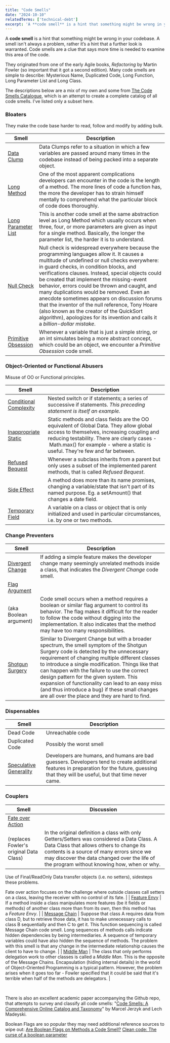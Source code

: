 ```yaml
---
title: "Code Smells"
date: "2024-10-10"
relatedTerms: ['technical-debt']
excerpt: 'A **code smell** is a hint that something might be wrong in your codebase. A smell isn't'
---
```


A **code smell** is a hint that something might be wrong in your codebase. A smell isn't always a problem, rather it’s a hint that a further look is warranted. Code smells are a clue that says more time is needed to examine this area of the code.

They originated from one of the early Agile books, _Refactoring_ by Martin Fowler (so important that it got a second edition). Many code smells are simple to describe: Mysterious Name, Duplicated Code, Long Function, Long Parameter List and Long Class.

The descriptions below are a mix of my own and some from [The Code Smells Catalogue](https://github.com/Luzkan/smells/blob/main/README.md), which is an attempt to create a complete catalog of all code smells. I’ve listed only a subset here.

### Bloaters

They make the code base harder to read, follow and modify by adding bulk.

| **Smell** | **Description** |
| --- | --- |
| [Data Clump](https://luzkan.github.io/smells/data-clump) | Data Clumps refer to a situation in which a few variables are passed around many times in the codebase instead of being packed into a separate object. |
| [Long Method](https://luzkan.github.io/smells/long-method) | One of the most apparent complications developers can encounter in the code is the length of a method. The more lines of code a function has, the more the developer has to strain himself mentally to comprehend what the particular block of code does thoroughly. |
| [Long Parameter List](https://luzkan.github.io/smells/long-parameter-list) | This is another code smell at the same abstraction level as Long Method which usually occurs when three, four, or more parameters are given as input for a single method. Basically, the longer the parameter list, the harder it is to understand. |
| [Null Check](https://luzkan.github.io/smells/null-check) | Null check is widespread everywhere because the programming languages allow it. It causes a multitude of undefined or null checks everywhere: in guard checks, in condition blocks, and verifications clauses. Instead, special objects could be created that implement the missing-event behavior, errors could be thrown and caught, and many duplications would be removed. Even an anecdote sometimes appears on discussion forums that the inventor of the null reference, Tony Hoare (also known as the creator of the QuickSort algorithm), apologizes for its invention and calls it a _billion-dollar mistake_. |
| [Primitive Obsession](https://luzkan.github.io/smells/primitive-obsession) | Whenever a variable that is just a simple string, or an int simulates being a more abstract concept, which could be an object, we encounter a _Primitive Obsession_ code smell. |

### Object-Oriented or Functional Abusers

Misuse of OO or Functional principles.

| **Smell** | **Description** |
| --- | --- |
| [Conditional Complexity](https://luzkan.github.io/smells/conditional-complexity) | Nested switch or if statements; a series of successive if statements. _This preceding statement is itself an example._ |
| [Inappropriate Static](https://luzkan.github.io/smells/inappropriate-static) | Static methods and class fields are the OO equivalent of Global Data. They allow global access to themselves, increasing coupling and reducing testability. There are clearly cases -  Math.max() for example - where a static is useful. They're few and far between. |
| [Refused Bequest](https://luzkan.github.io/smells/refused-bequest) | Whenever a subclass inherits from a parent but only uses a subset of the implemented parent methods, that is called _Refused Bequest_. |
| [Side Effect](https://luzkan.github.io/smells/side-effects) | A method does more than its name promises, changing a variable/state that isn't part of its named purpose. Eg. a setAmount() that changes a date field. |
| [Temporary Field](https://luzkan.github.io/smells/temporary-field) | A variable on a class or object that is only initialized and used in particular circumstances, i.e. by one or two methods. |

### Change Preventers

| **Smell** | **Description** |
| --- | --- |
| [Divergent Change](https://luzkan.github.io/smells/divergent-change) | If adding a simple feature makes the developer change many seemingly unrelated methods inside a class, that indicates the _Divergent Change_ code smell. |
| [Flag Argument](https://luzkan.github.io/smells/flag-argument)
(aka Boolean argument) | Code smell occurs when a method requires a boolean or similar flag argument to control its behavior. The flag makes it difficult for the reader to follow the code without digging into the implementation. It also indicates that the method may have too many responsibilities. |
| [Shotgun Surgery](https://luzkan.github.io/smells/shotgun-surgery) | Similar to Divergent Change but with a broader spectrum, the smell symptom of the Shotgun Surgery code is detected by the unnecessary requirement of changing multiple different classes to introduce a single modification. Things like that can happen with the failure to use the correct design pattern for the given system. This expansion of functionality can lead to an easy miss (and thus introduce a bug) if these small changes are all over the place and they are hard to find. |

### Dispensables

| **Smell** | **Description** |
| --- | --- |
| Dead Code | Unreachable code |
| Duplicated Code | Possibly the worst smell |
| [Speculative Generality](https://luzkan.github.io/smells/speculative-generality) | Developers are humans, and humans are bad guessers. Developers tend to create additional features in preparation for the future, guessing that they will be useful, but that time never came. |

### Couplers

| **Smell** | **Discussion** |
| --- | --- |
| [Fate over Action](https://luzkan.github.io/smells/fate-over-action)
(replaces Fowler's original Data Class) | In the original definition a class with only Getters/Setters was considered a Data Class. A Data Class that allows others to change its contents is a source of many errors since we may discover the data changed over the life of the program without knowing how, when or why.

Use of Final/ReadOnly Data transfer objects (i.e. no setters), sidesteps these problems.

Fate over action focuses on the challenge where outside classes call setters on a class, leaving the receiver with no control of its fate. |
| [Feature Envy](https://luzkan.github.io/smells/feature-envy) | If a method inside a class manipulates more features (be it fields or methods) of another class more than from its own, then this method has a _Feature Envy_. |
| [Message Chain](https://luzkan.github.io/smells/message-chain) | Suppose that class A requires data from class D, but to retrieve those data, it has to make unnecessary calls to class B sequentially and then C to get it. This function sequencing is called Message Chain code smell. Long sequences of methods calls indicate hidden dependencies by being intermediaries. A sequence of temporary variables could have also hidden the sequence of methods. The problem with this smell is that any change in the intermediate relationship causes the client to have to change. |
| [Middle Man](https://luzkan.github.io/smells/middle-man) | The class that only performs delegation work to other classes is called a _Middle Man_. This is the opposite of the Message Chains. Encapsulation (hiding internal details) in the world of Object-Oriented Programming is a typical pattern. However, the problem arises when it goes too far - Fowler specified that it could be said that it's terrible when half of the methods are delegators. |

 

There is also an excellent academic paper accompanying the Github repo, that attempts to survey and classify all code smells: "[Code Smells: A Comprehensive Online Catalog and Taxonomy](https://madeyski.e-informatyka.pl/download/JerzykMadeyski23.pdf)" by Marcel Jerzyk and Lech Madeyski.

Boolean Flags are so popular they may need additional reference sources to wipe out: [Are Boolean Flags on Methods a Code Smell?](https://ardalis.com/are-boolean-flags-on-methods-a-code-smell/) [Clean code: The curse of a boolean parameter](https://medium.com/@amlcurran/clean-code-the-curse-of-a-boolean-parameter-c237a830b7a3)

